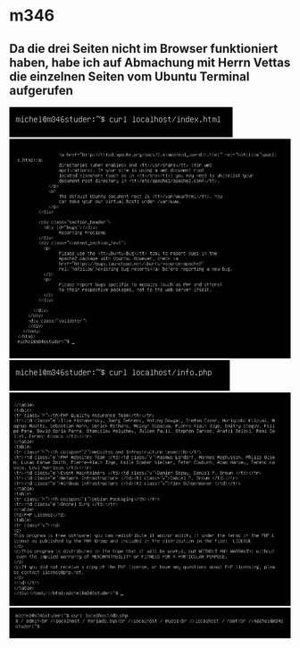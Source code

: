 # m346

## Da die drei Seiten nicht im Browser funktioniert haben, habe ich auf Abmachung mit Herrn Vettas die einzelnen Seiten vom Ubuntu Terminal aufgerufen

![alt text](https://github.com/Michelstuder/m346/blob/KN01/2023-05-16%2010_29_06-m346%20-%20VMware%20Workstation%2016%20Player%20(Non-commercial%20use%20only).png)
![alt text](https://github.com/Michelstuder/m346/blob/KN01/2023-05-16%2010_30_07-m346%20-%20VMware%20Workstation%2016%20Player%20(Non-commercial%20use%20only).png)
![alt text](https://github.com/Michelstuder/m346/blob/KN01/2023-05-16%2010_31_27-m346%20-%20VMware%20Workstation%2016%20Player%20(Non-commercial%20use%20only).png)
![alt text](https://github.com/Michelstuder/m346/blob/KN01/2023-05-16%2010_31_39-m346%20-%20VMware%20Workstation%2016%20Player%20(Non-commercial%20use%20only).png)
![alt text](https://github.com/Michelstuder/m346/blob/KN01/2023-05-16%2010_32_09-m346%20-%20VMware%20Workstation%2016%20Player%20(Non-commercial%20use%20only).png)
